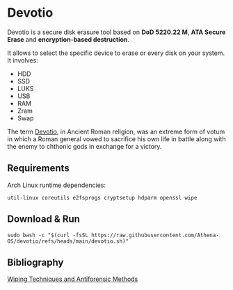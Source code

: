 # Devotio
Devotio is a secure disk erasure tool based on **DoD  5220.22  M**, **ATA Secure Erase** and **encryption-based destruction**.

It allows to select the specific device to erase or every disk on your system. It involves:
* HDD
* SSD
* LUKS
* USB
* RAM
* Zram
* Swap

The term [Devotio](https://en.wikipedia.org/wiki/Devotio), in Ancient Roman religion, was an extreme form of votum in which a Roman general vowed to sacrifice his own life in battle along with the enemy to chthonic gods in exchange for a victory.

## Requirements

Arch Linux runtime dependencies:
```
util-linux coreutils e2fsprogs cryptsetup hdparm openssl wipe
```

## Download & Run 
```
sudo bash -c "$(curl -fsSL https://raw.githubusercontent.com/Athena-OS/devotio/refs/heads/main/devotio.sh)"
```

## Bibliography

[Wiping Techniques and Antiforensic Methods](https://www.researchgate.net/publication/328834436_Wiping_Techniques_and_Anti-Forensics_Methods)
